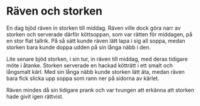 # Räven och storken

En dag bjöd räven in storken till middag. Räven ville dock göra narr av storken och serverade därför köttsoppan, som var rätten för middagen, på en stor flat tallrik. På så sätt kunde räven lätt lapa i sig all soppa, medan storken bara kunde doppa udden på sin långa näbb i den.

Lite senare bjöd storken, i sin tur, in räven till middag, med deras tidigare möte i åtanke. Storken serverade en hackad kötträtt i ett smalt och långsmalt kärl. Med sin långa näbb kunde storken lätt äta, medan räven bara fick slicka upp soppa som rann ner på sidorna av kärlet.

Räven mindes då sin tidigare prank och var tvungen att erkänna att storken hade givit igen rättvist.
